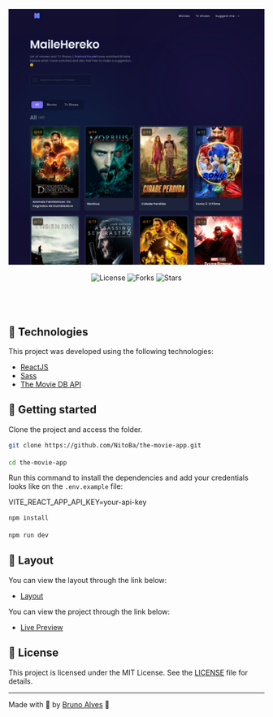 <p align="center">
  <img alt="preview image" src=".github/preview.png">
</p>

<p align="center">
  <img  src="https://img.shields.io/static/v1?label=license&message=MIT&color=7b6ef6&labelColor=120f31" alt="License">
  
  <img src="https://img.shields.io/github/forks/NitoBa/the-movie-app?label=forks&message=MIT&color=7b6ef6&labelColor=120f31" alt="Forks">

  <img src="https://img.shields.io/github/stars/NitoBa/the-movie-app?label=stars&message=MIT&color=7b6ef6&labelColor=120f31" alt="Stars">
</p>

<h1 align="center">
</h1>

<br>

## 🧪 Technologies

This project was developed using the following technologies:

- [ReactJS](https://reactjs.org/)
- [Sass](https://sass-lang.com/documentation/)
- [The Movie DB API](https://www.themoviedb.org/documentation/api)

## 🚀 Getting started

Clone the project and access the folder.

```bash
git clone https://github.com/NitoBa/the-movie-app.git

cd the-movie-app
```

Run this command to install the dependencies and add your credentials looks like on the `.env.example` file:

VITE_REACT_APP_API_KEY=your-api-key

```bash
npm install

npm run dev
```

## 🔖 Layout

You can view the layout through the link below:
- [Layout](https://www.figma.com/file/zz4zTDIfxjglaGmCpMtaiO/Movie-Listing-Web-App-(Community)?node-id=401%3A6827)

You can view the project through the link below:

- [Live Preview](https://the-movie-app.vercel.app/)

## 📝 License

This project is licensed under the MIT License. See the [LICENSE](LICENSE) file for details.

---

Made with 💜 by [Bruno Alves](https://profile-website-murex.vercel.app/) 👋